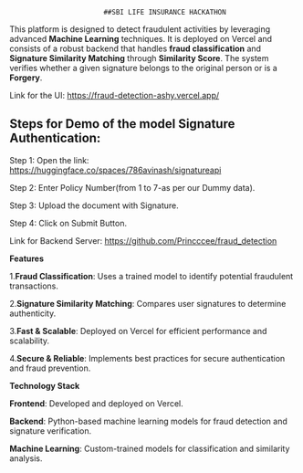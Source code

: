                            ##SBI LIFE INSURANCE HACKATHON

This platform is designed to detect fraudulent activities by leveraging advanced **Machine Learning** techniques. It is deployed on Vercel and consists of a robust backend that handles **fraud classification** and **Signature Similarity Matching** through **Similarity Score**. The system verifies whether a given signature belongs to the original person or is a **Forgery**.

Link for the UI: https://fraud-detection-ashy.vercel.app/

## Steps for Demo of the model Signature Authentication:
Step 1: Open the link:  https://huggingface.co/spaces/786avinash/signatureapi

Step 2: Enter Policy Number(from 1 to 7-as per our Dummy data).

Step 3: Upload the document with Signature.

Step 4: Click on Submit Button.




Link for Backend Server: https://github.com/Princccee/fraud_detection


**Features**

1.**Fraud Classification**: Uses a trained model to identify potential fraudulent transactions.

2.**Signature Similarity Matching**: Compares user signatures to determine authenticity.

3.**Fast & Scalable**: Deployed on Vercel for efficient performance and scalability.

4.**Secure & Reliable**: Implements best practices for secure authentication and fraud prevention.


**Technology Stack**

**Frontend**: Developed and deployed on Vercel.

**Backend**: Python-based machine learning models for fraud detection and signature verification.

**Machine Learning**: Custom-trained models for classification and similarity analysis.
